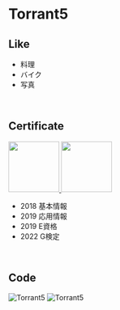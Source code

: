 # Torrant5

## Like
- 料理
- バイク
- 写真

<br>

## Certificate

<a href="https://www.credly.com/badges/dbf4ccd8-e557-40e3-b6fe-c817eafe0aef/public_url">
    <img width=100 src="https://images.credly.com/size/220x220/images/0e284c3f-5164-4b21-8660-0d84737941bc/image.png"/> 
</a>
<a href="https://www.credly.com/badges/ef1167b0-7175-4b83-8236-b4905d8eacf7/public_url">
    <img width=100 src="https://images.credly.com/images/d96faaa1-8c14-4d2d-8927-46f33ccf4523/image.png"/> 
</a>

- 2018 基本情報
- 2019 応用情報
- 2019 E資格
- 2022 G検定



<div data-iframe-width="150" data-iframe-height="270" data-share-badge-id="ef1167b0-7175-4b83-8236-b4905d8eacf7" data-share-badge-host="https://www.credly.com"></div><script type="text/javascript" async src="//cdn.credly.com/assets/utilities/embed.js"></script>

<br>

## Code
<img src="https://github-readme-stats.vercel.app/api/top-langs?username=Torrant5&show_icons=true&locale=ja&layout=compact" alt="Torrant5" />

<img src="https://github-readme-streak-stats.herokuapp.com/?user=Torrant5&local=ja" alt="Torrant5" />